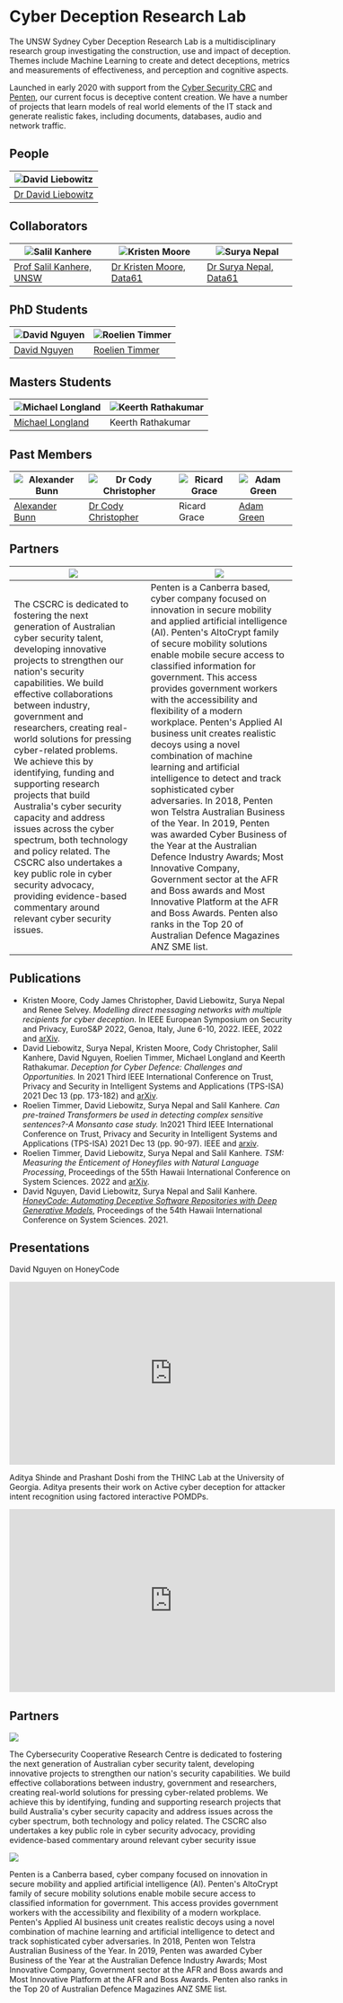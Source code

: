 # Cyber Deception Research Lab 

The UNSW Sydney Cyber Deception Research Lab is a multidisciplinary research group investigating the construction, use and impact of deception. Themes include Machine Learning to create and detect deceptions, metrics and measurements of effectiveness, and perception and cognitive aspects.

Launched in early 2020 with support from the [Cyber Security CRC](https://www.cybersecuritycrc.org.au/) and [Penten](https://www.penten.com), our current focus is deceptive content creation. We have a number of projects that learn models of real world elements of the IT stack and generate realistic fakes, including documents, databases, audio and network traffic.

## People

|![David Liebowitz](/images/David.png)|
|---|
|[Dr David Liebowitz](https://www.linkedin.com/in/david-liebowitz)|

## Collaborators

|![Salil Kanhere](/images/Salil.png)|![Kristen Moore](/images/Kristen.png)|![Surya Nepal](/images/Dr-Surya-Nepal.png)|
|---|---|---|
| [Prof Salil Kanhere, UNSW](https://salilkanhere.net)|[Dr Kristen Moore, Data61](https://www.linkedin.com/in/kristenlmoore/)|[Dr Surya Nepal, Data61](https://research.csiro.au/distributed-systems-security/people/staff/)|

## PhD Students

|![David Nguyen](/images/DavidN.png)|![Roelien Timmer](/images/Roelien.png)|
|---|---|
| [David Nguyen](https://www.linkedin.com/in/david-d-nguyen-b70b4a1a4/)| [Roelien Timmer](https://www.linkedin.com/in/roelien-christien-timmer-4484395b/)|

## Masters Students

|![Michael Longland](/images/michael.png)|![Keerth Rathakumar](/images/keerth.jpg)|
|---|---|
|[Michael Longland](https://www.linkedin.com/in/michael-longland-58a12b12a/)| Keerth Rathakumar|

## Past Members
|![Alexander Bunn](/images/Alex.png)|![Dr Cody Christopher](/images/Cody.png)|![Ricard Grace](/images/Ricard.png)|![Adam Green](/images/Adam.png)|
|---|---|---|---|
| [Alexander Bunn](https://www.linkedin.com/in/alexander-bunn/)|[Dr Cody Christopher](https://www.linkedin.com/in/cjchristopher/)|Ricard Grace|[Adam Green](https://www.linkedin.com/in/adam-green-5b8238172/)|

## Partners

| ![](images/CSCRC_logo-1.png) | | ![](images/penten_logo.png)  |
|---|---|---|
|The CSCRC is dedicated to fostering the next generation of Australian cyber security talent, developing innovative projects to strengthen our nation's security capabilities. We build effective collaborations between industry, government and researchers, creating real-world solutions for pressing cyber-related problems. We achieve this by identifying, funding and supporting research projects that build Australia's cyber security capacity and address issues across the cyber spectrum, both technology and policy related. The CSCRC also undertakes a key public role in cyber security advocacy, providing evidence-based commentary around relevant cyber security issues. | | Penten is a Canberra based, cyber company focused on innovation in secure mobility and applied artificial intelligence (AI). Penten's AltoCrypt family of secure mobility solutions enable mobile secure access to classified information for government. This access provides government workers with the accessibility and flexibility of a modern workplace. Penten's Applied AI business unit creates realistic decoys using a novel combination of machine learning and artificial intelligence to detect and track sophisticated cyber adversaries. In 2018, Penten won Telstra Australian Business of the Year. In 2019, Penten was awarded Cyber Business of the Year at the Australian Defence Industry Awards; Most Innovative Company, Government sector at the AFR and Boss awards and Most Innovative Platform at the AFR and Boss Awards. Penten also ranks in the Top 20 of Australian Defence Magazines ANZ SME list. |

## Publications

- Kristen Moore, Cody James Christopher, David Liebowitz, Surya Nepal and Renee Selvey. _Modelling direct messaging networks with multiple recipients for cyber deception_. In IEEE European Symposium on Security and Privacy, EuroS&P 2022, Genoa, Italy, June 6-10, 2022. IEEE, 2022 and [arXiv](https://arxiv.org/abs/2111.11932).
-	David Liebowitz, Surya Nepal, Kristen Moore, Cody Christopher, Salil Kanhere, David Nguyen, Roelien Timmer, Michael Longland and Keerth Rathakumar. _Deception for Cyber Defence: Challenges and Opportunities._ In 2021 Third IEEE International Conference on Trust, Privacy and Security in Intelligent Systems and Applications (TPS-ISA) 2021 Dec 13 (pp. 173-182) and [arXiv](https://arxiv.org/abs/2208.07127).
-	Roelien Timmer, David Liebowitz, Surya Nepal and Salil Kanhere. _Can pre-trained Transformers be used in detecting complex sensitive sentences?-A Monsanto case study._ In2021 Third IEEE International Conference on Trust, Privacy and Security in Intelligent Systems and Applications (TPS-ISA) 2021 Dec 13 (pp. 90-97). IEEE and [arxiv](https://arxiv.org/abs/2203.06793).
-	Roelien Timmer, David Liebowitz, Surya Nepal and Salil Kanhere. _TSM: Measuring the Enticement of Honeyfiles with Natural Language Processing_, Proceedings of the 55th Hawaii International Conference on System Sciences. 2022 and [arXiv](https://arxiv.org/abs/2203.07580).
-	David Nguyen, David Liebowitz, Surya Nepal and Salil Kanhere. [_HoneyCode: Automating Deceptive Software Repositories with Deep Generative Models_](https://scholarspace.manoa.hawaii.edu/server/api/core/bitstreams/986b6770-2027-4a7c-8a13-b80808a192db/content), Proceedings of the 54th Hawaii International Conference on System Sciences. 2021.

## Presentations

David Nguyen on HoneyCode

<iframe title="David Nguyen on Generation of Synthetic Software Repositories, 11 June 2020" width="580" height="326" src="https://www.youtube.com/embed/wnj_FqFZNe8?feature=oembed" frameborder="0" allow="accelerometer; autoplay; encrypted-media; gyroscope; picture-in-picture" allowfullscreen></iframe>

<br>

Aditya Shinde and Prashant Doshi from the THINC Lab at the University of Georgia. Aditya presents their work on Active cyber deception for attacker intent recognition using factored interactive POMDPs.

 <iframe title="Aditya Shind on Active cyber deception for attacker intent recognition using factored interactive POMDPs, 12 August 2020" width="580" height="326" src="https://www.youtube.com/embed/lsWOKOcKPFM?feature=oembed" frameborder="0" allow="accelerometer; autoplay; encrypted-media; gyroscope; picture-in-picture" allowfullscreen></iframe>
 
 ## Partners

![](images/CSCRC_logo-1.png)

The Cybersecurity Cooperative Research Centre is dedicated to fostering the next generation of Australian cyber security talent, developing innovative projects to strengthen our nation's security capabilities. We build effective collaborations between industry, government and researchers, creating real-world solutions for pressing cyber-related problems. We achieve this by identifying, funding and supporting research projects that build Australia's cyber security capacity and address issues across the cyber spectrum, both technology and policy related. The CSCRC also undertakes a key public role in cyber security advocacy, providing evidence-based commentary around relevant cyber security issue

![](images/penten_logo.png) 

Penten is a Canberra based, cyber company focused on innovation in secure mobility and applied artificial intelligence (AI). Penten's AltoCrypt family of secure mobility solutions enable mobile secure access to classified information for government. This access provides government workers with the accessibility and flexibility of a modern workplace. Penten's Applied AI business unit creates realistic decoys using a novel combination of machine learning and artificial intelligence to detect and track sophisticated cyber adversaries. In 2018, Penten won Telstra Australian Business of the Year. In 2019, Penten was awarded Cyber Business of the Year at the Australian Defence Industry Awards; Most Innovative Company, Government sector at the AFR and Boss awards and Most Innovative Platform at the AFR and Boss Awards. Penten also ranks in the Top 20 of Australian Defence Magazines ANZ SME list.
